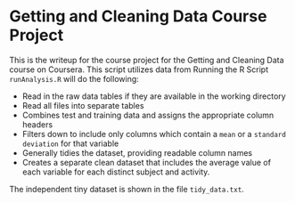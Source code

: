 Getting and Cleaning Data Course Project
===========================================
This is the writeup for the course project for the Getting and Cleaning Data course on Coursera. This script utilizes data from Running the R Script ```runAnalysis.R``` will do the following:

- Read in the raw data tables if they are available in the working directory
- Read all files into separate tables
- Combines test and training data and assigns the appropriate column headers
- Filters down to include only columns which contain a ```mean``` or a ```standard deviation``` for that variable
- Generally tidies the dataset, providing readable column names
- Creates a separate clean dataset that includes the average value of each variable for each distinct subject and activity.

The independent tiny dataset is shown in the file ```tidy_data.txt```.
